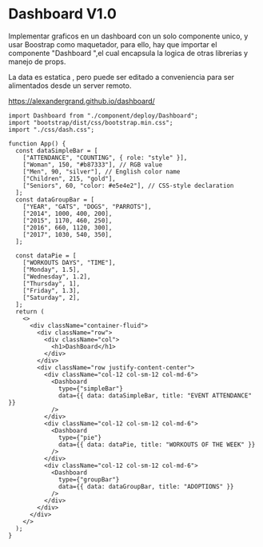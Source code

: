 # Dashboard V1.0

Implementar graficos en un dashboard con un solo componente unico, y usar Boostrap como maquetador, para ello, hay que importar el componente "Dashboard ",el cual encapsula la logica de otras librerias y manejo de props.

La data es estatica , pero puede ser editado a conveniencia para ser alimentados desde un server remoto.

https://alexandergrand.github.io/dashboard/

```JSX
import Dashboard from "./component/deploy/Dashboard";
import "bootstrap/dist/css/bootstrap.min.css";
import "./css/dash.css";

function App() {
  const dataSimpleBar = [
    ["ATTENDANCE", "COUNTING", { role: "style" }],
    ["Woman", 150, "#b87333"], // RGB value
    ["Men", 90, "silver"], // English color name
    ["Children", 215, "gold"],
    ["Seniors", 60, "color: #e5e4e2"], // CSS-style declaration
  ];
  const dataGroupBar = [
    ["YEAR", "GATS", "DOGS", "PARROTS"],
    ["2014", 1000, 400, 200],
    ["2015", 1170, 460, 250],
    ["2016", 660, 1120, 300],
    ["2017", 1030, 540, 350],
  ];

  const dataPie = [
    ["WORKOUTS DAYS", "TIME"],
    ["Monday", 1.5],
    ["Wednesday", 1.2],
    ["Thursday", 1],
    ["Friday", 1.3],
    ["Saturday", 2],
  ];
  return (
    <>
      <div className="container-fluid">
        <div className="row">
          <div className="col">
            <h1>DashBoard</h1>
          </div>
        </div>
        <div className="row justify-content-center">
          <div className="col-12 col-sm-12 col-md-6">
            <Dashboard
              type={"simpleBar"}
              data={{ data: dataSimpleBar, title: "EVENT ATTENDANCE" }}
            />
          </div>
          <div className="col-12 col-sm-12 col-md-6">
            <Dashboard
              type={"pie"}
              data={{ data: dataPie, title: "WORKOUTS OF THE WEEK" }}
            />
          </div>
          <div className="col-12 col-sm-12 col-md-6">
            <Dashboard
              type={"groupBar"}
              data={{ data: dataGroupBar, title: "ADOPTIONS" }}
            />
          </div>
        </div>
      </div>
    </>
  );
}
```
